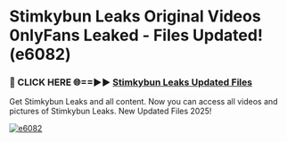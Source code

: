 # Stimkybun Leaks Original Videos 0nlyFans Leaked - Files Updated! (e6082)

<h3>🔴 CLICK HERE 🌐==►► <a href="https://tinyurl.com/ehrbuxhb" rel="nofollow">Stimkybun Leaks Updated Files</a></h3>

Get Stimkybun Leaks and all content. Now you can access all videos and pictures of Stimkybun Leaks. New Updated Files 2025!

[![e6082](https://i.imgur.com/lVYEuWS.gif)](https://tinyurl.com/ehrbuxhb)
